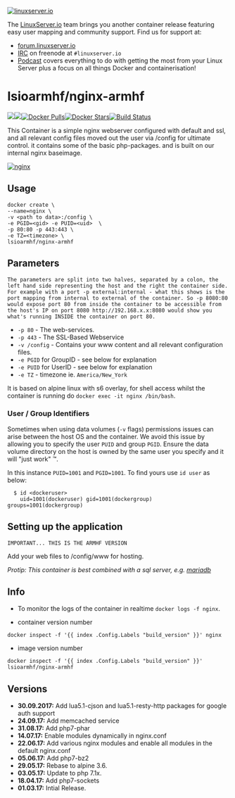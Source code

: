 [linuxserverurl]: https://linuxserver.io
[forumurl]: https://forum.linuxserver.io
[ircurl]: https://www.linuxserver.io/irc/
[podcasturl]: https://www.linuxserver.io/podcast/
[appurl]: https://nginx.org/
[hub]: https://hub.docker.com/r/lsioarmhf/nginx-armhf/

[![linuxserver.io](https://raw.githubusercontent.com/linuxserver/docker-templates/master/linuxserver.io/img/linuxserver_medium.png)][linuxserverurl]

The [LinuxServer.io][linuxserverurl] team brings you another container release featuring easy user mapping and community support. Find us for support at:
* [forum.linuxserver.io][forumurl]
* [IRC][ircurl] on freenode at `#linuxserver.io`
* [Podcast][podcasturl] covers everything to do with getting the most from your Linux Server plus a focus on all things Docker and containerisation!

# lsioarmhf/nginx-armhf
[![](https://images.microbadger.com/badges/version/lsioarmhf/nginx-armhf.svg)](https://microbadger.com/images/lsioarmhf/nginx-armhf "Get your own version badge on microbadger.com")[![](https://images.microbadger.com/badges/image/lsioarmhf/nginx-armhf.svg)](https://microbadger.com/images/lsioarmhf/nginx-armhf "Get your own image badge on microbadger.com")[![Docker Pulls](https://img.shields.io/docker/pulls/lsioarmhf/nginx-armhf.svg)][hub][![Docker Stars](https://img.shields.io/docker/stars/lsioarmhf/nginx-armhf.svg)][hub][![Build Status](https://ci.linuxserver.io/buildStatus/icon?job=Docker-Builders/armhf/armhf-nginx-armhf)](https://ci.linuxserver.io/job/Docker-Builders/job/armhf/job/armhf-nginx-armhf/)

This Container is a simple nginx webserver configured with default and ssl, and all relevant config files moved out the user via /config for ultimate control. it contains some of the basic php-packages. and is built on our internal nginx baseimage.

[![nginx](https://raw.githubusercontent.com/linuxserver/docker-templates/master/linuxserver.io/img/nginx-banner.png)][appurl]

## Usage

```
docker create \
--name=nginx \
-v <path to data>:/config \
-e PGID=<gid> -e PUID=<uid>  \
-p 80:80 -p 443:443 \
-e TZ=<timezone> \
lsioarmhf/nginx-armhf
```

## Parameters

`The parameters are split into two halves, separated by a colon, the left hand side representing the host and the right the container side. 
For example with a port -p external:internal - what this shows is the port mapping from internal to external of the container.
So -p 8080:80 would expose port 80 from inside the container to be accessible from the host's IP on port 8080
http://192.168.x.x:8080 would show you what's running INSIDE the container on port 80.`


* `-p 80` - The web-services.
* `-p 443` - The SSL-Based Webservice
* `-v /config` - Contains your www content and all relevant configuration files.
* `-e PGID` for GroupID - see below for explanation
* `-e PUID` for UserID - see below for explanation
* `-e TZ` - timezone ie. `America/New_York`

It is based on alpine linux with s6 overlay, for shell access whilst the container is running do `docker exec -it nginx /bin/bash`.

### User / Group Identifiers

Sometimes when using data volumes (`-v` flags) permissions issues can arise between the host OS and the container. We avoid this issue by allowing you to specify the user `PUID` and group `PGID`. Ensure the data volume directory on the host is owned by the same user you specify and it will "just work" ™.

In this instance `PUID=1001` and `PGID=1001`. To find yours use `id user` as below:

```
  $ id <dockeruser>
    uid=1001(dockeruser) gid=1001(dockergroup) groups=1001(dockergroup)
```

## Setting up the application 
`IMPORTANT... THIS IS THE ARMHF VERSION`

Add your web files to /config/www for hosting. 

*Protip: This container is best combined with a sql server, e.g. [mariadb](https://hub.docker.com/r/linuxserver/mariadb/)* 


## Info

* To monitor the logs of the container in realtime `docker logs -f nginx`.


* container version number 

`docker inspect -f '{{ index .Config.Labels "build_version" }}' nginx`

* image version number

`docker inspect -f '{{ index .Config.Labels "build_version" }}' lsioarmhf/nginx-armhf`

## Versions

+ **30.09.2017:** Add lua5.1-cjson and lua5.1-resty-http packages for google auth support
+ **24.09.17:** Add memcached service
+ **31.08.17:** Add php7-phar
+ **14.07.17:** Enable modules dynamically in nginx.conf
+ **22.06.17:** Add various nginx modules and enable all modules in the default nginx.conf
+ **05.06.17:** Add php7-bz2
+ **29.05.17:** Rebase to alpine 3.6.
+ **03.05.17:** Update to php 7.1x.
+ **18.04.17:** Add php7-sockets
+ **01.03.17:** Intial Release.
